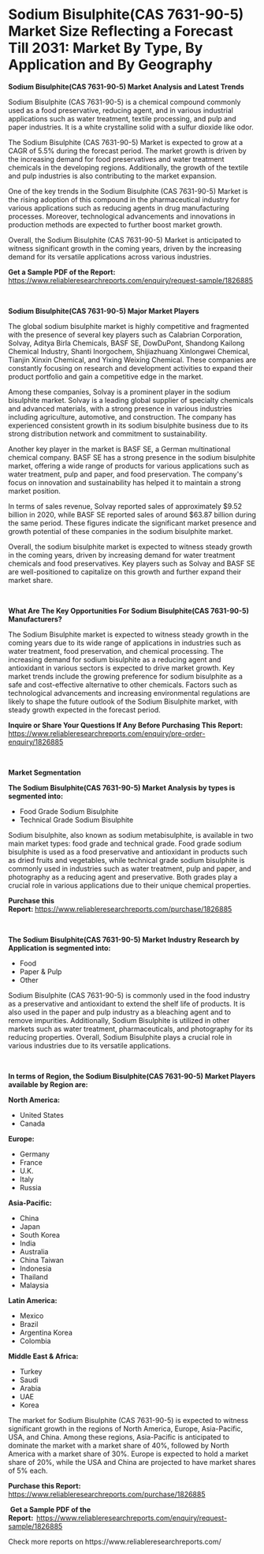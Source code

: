 <p><h1>Sodium Bisulphite(CAS 7631-90-5) Market Size Reflecting a Forecast Till 2031: Market By Type, By Application and By Geography</h1></p><p><strong>Sodium Bisulphite(CAS 7631-90-5) Market Analysis and Latest Trends</strong></p>
<p><p>Sodium Bisulphite (CAS 7631-90-5) is a chemical compound commonly used as a food preservative, reducing agent, and in various industrial applications such as water treatment, textile processing, and pulp and paper industries. It is a white crystalline solid with a sulfur dioxide like odor.</p><p>The Sodium Bisulphite (CAS 7631-90-5) Market is expected to grow at a CAGR of 5.5% during the forecast period. The market growth is driven by the increasing demand for food preservatives and water treatment chemicals in the developing regions. Additionally, the growth of the textile and pulp industries is also contributing to the market expansion.</p><p>One of the key trends in the Sodium Bisulphite (CAS 7631-90-5) Market is the rising adoption of this compound in the pharmaceutical industry for various applications such as reducing agents in drug manufacturing processes. Moreover, technological advancements and innovations in production methods are expected to further boost market growth.</p><p>Overall, the Sodium Bisulphite (CAS 7631-90-5) Market is anticipated to witness significant growth in the coming years, driven by the increasing demand for its versatile applications across various industries.</p></p>
<p><strong>Get a Sample PDF of the Report:&nbsp;</strong> <a href="https://www.reliableresearchreports.com/enquiry/request-sample/1826885">https://www.reliableresearchreports.com/enquiry/request-sample/1826885</a></p>
<p>&nbsp;</p>
<p><strong>Sodium Bisulphite(CAS 7631-90-5) Major Market Players</strong></p>
<p><p>The global sodium bisulphite market is highly competitive and fragmented with the presence of several key players such as Calabrian Corporation, Solvay, Aditya Birla Chemicals, BASF SE, DowDuPont, Shandong Kailong Chemical Industry, Shanti Inorgochem, Shijiazhuang Xinlongwei Chemical, Tianjin Xinxin Chemical, and Yixing Weixing Chemical. These companies are constantly focusing on research and development activities to expand their product portfolio and gain a competitive edge in the market.</p><p>Among these companies, Solvay is a prominent player in the sodium bisulphite market. Solvay is a leading global supplier of specialty chemicals and advanced materials, with a strong presence in various industries including agriculture, automotive, and construction. The company has experienced consistent growth in its sodium bisulphite business due to its strong distribution network and commitment to sustainability.</p><p>Another key player in the market is BASF SE, a German multinational chemical company. BASF SE has a strong presence in the sodium bisulphite market, offering a wide range of products for various applications such as water treatment, pulp and paper, and food preservation. The company's focus on innovation and sustainability has helped it to maintain a strong market position.</p><p>In terms of sales revenue, Solvay reported sales of approximately $9.52 billion in 2020, while BASF SE reported sales of around $63.87 billion during the same period. These figures indicate the significant market presence and growth potential of these companies in the sodium bisulphite market.</p><p>Overall, the sodium bisulphite market is expected to witness steady growth in the coming years, driven by increasing demand for water treatment chemicals and food preservatives. Key players such as Solvay and BASF SE are well-positioned to capitalize on this growth and further expand their market share.</p></p>
<p>&nbsp;</p>
<p><strong>What Are The Key Opportunities For Sodium Bisulphite(CAS 7631-90-5) Manufacturers?</strong></p>
<p><p>The Sodium Bisulphite market is expected to witness steady growth in the coming years due to its wide range of applications in industries such as water treatment, food preservation, and chemical processing. The increasing demand for sodium bisulphite as a reducing agent and antioxidant in various sectors is expected to drive market growth. Key market trends include the growing preference for sodium bisulphite as a safe and cost-effective alternative to other chemicals. Factors such as technological advancements and increasing environmental regulations are likely to shape the future outlook of the Sodium Bisulphite market, with steady growth expected in the forecast period.</p></p>
<p><strong>Inquire or Share Your Questions If Any Before Purchasing This Report:</strong> <a href="https://www.reliableresearchreports.com/enquiry/pre-order-enquiry/1826885">https://www.reliableresearchreports.com/enquiry/pre-order-enquiry/1826885</a></p>
<p>&nbsp;</p>
<p><strong>Market Segmentation</strong></p>
<p><strong>The Sodium Bisulphite(CAS 7631-90-5) Market Analysis by types is segmented into:</strong></p>
<p><ul><li>Food Grade Sodium Bisulphite</li><li>Technical Grade Sodium Bisulphite</li></ul></p>
<p><p>Sodium bisulphite, also known as sodium metabisulphite, is available in two main market types: food grade and technical grade. Food grade sodium bisulphite is used as a food preservative and antioxidant in products such as dried fruits and vegetables, while technical grade sodium bisulphite is commonly used in industries such as water treatment, pulp and paper, and photography as a reducing agent and preservative. Both grades play a crucial role in various applications due to their unique chemical properties.</p></p>
<p><strong>Purchase this Report:&nbsp;</strong><a href="https://www.reliableresearchreports.com/purchase/1826885">https://www.reliableresearchreports.com/purchase/1826885</a></p>
<p>&nbsp;</p>
<p><strong>The Sodium Bisulphite(CAS 7631-90-5) Market Industry Research by Application is segmented into:</strong></p>
<p><ul><li>Food</li><li>Paper & Pulp</li><li>Other</li></ul></p>
<p><p>Sodium Bisulphite (CAS 7631-90-5) is commonly used in the food industry as a preservative and antioxidant to extend the shelf life of products. It is also used in the paper and pulp industry as a bleaching agent and to remove impurities. Additionally, Sodium Bisulphite is utilized in other markets such as water treatment, pharmaceuticals, and photography for its reducing properties. Overall, Sodium Bisulphite plays a crucial role in various industries due to its versatile applications.</p></p>
<p>&nbsp;</p>
<p><strong>In terms of Region, the Sodium Bisulphite(CAS 7631-90-5) Market Players available by Region are:</strong></p>
<p>
    <p> <strong> North America: </strong>
        <ul>
            <li>United States</li>
            <li>Canada</li>
        </ul>
        </p> 
    <p> <strong> Europe: </strong>
        <ul>
            <li>Germany</li>
            <li>France</li>
            <li>U.K.</li>
            <li>Italy</li>
            <li>Russia</li>
        </ul>
        </p> 
    <p> <strong> Asia-Pacific: </strong>
        <ul>
            <li>China</li>
            <li>Japan</li>
            <li>South Korea</li>
            <li>India</li>
            <li>Australia</li>
            <li>China Taiwan</li>
            <li>Indonesia</li>
            <li>Thailand</li>
            <li>Malaysia</li>
        </ul>
        </p> 
    <p> <strong> Latin America: </strong>
        <ul>
            <li>Mexico</li>
            <li>Brazil</li>
            <li>Argentina Korea</li>
            <li>Colombia</li>
        </ul>
        </p> 
    <p> <strong> Middle East & Africa: </strong>
        <ul>
            <li>Turkey</li>
            <li>Saudi</li>
            <li>Arabia</li>
            <li>UAE</li>
            <li>Korea</li>
        </ul>
    </p>
    </p>
<p><p>The market for Sodium Bisulphite (CAS 7631-90-5) is expected to witness significant growth in the regions of North America, Europe, Asia-Pacific, USA, and China. Among these regions, Asia-Pacific is anticipated to dominate the market with a market share of 40%, followed by North America with a market share of 30%. Europe is expected to hold a market share of 20%, while the USA and China are projected to have market shares of 5% each.</p></p>
<p><strong>Purchase this Report: </strong><a href="https://www.reliableresearchreports.com/purchase/1826885">https://www.reliableresearchreports.com/purchase/1826885</a></p>
<p>&nbsp;<strong>Get a Sample PDF of the Report:&nbsp;&nbsp;</strong><a href="https://www.reliableresearchreports.com/enquiry/request-sample/1826885">https://www.reliableresearchreports.com/enquiry/request-sample/1826885</a></p>
<p><strong></strong></p>
<p>Check more reports on https://www.reliableresearchreports.com/</p>